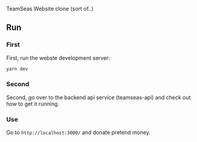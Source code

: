 TeamSeas Website clone (sort of..)

## Run

### First

First, run the webste development server:

```bash
yarn dev
```

### Second

Second, go over to the backend api service (teamseas-api) and check out how to
get it running.

### Use

Go to `http://localhost:3000/` and donate pretend money.
